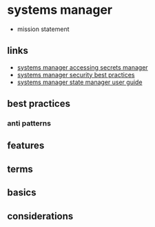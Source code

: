 # systems manager

- mission statement

## links

- [systems manager accessing secrets manager](https://docs.aws.amazon.com/systems-manager/latest/userguide/integration-ps-secretsmanager.html)
- [systems manager security best practices](https://docs.aws.amazon.com/systems-manager/latest/userguide/security-best-practices.html)
- [systems manager state manager user guide](https://docs.aws.amazon.com/systems-manager/latest/userguide/systems-manager-state.html)

## best practices

### anti patterns

## features

## terms

## basics

## considerations

